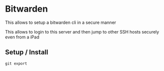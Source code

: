 # Bitwarden

This allows to setup a bitwarden cli in a secure manner

This allows to login to this server and then jump to other SSH hosts securely even from a iPad


## Setup / Install

```php
git export
```